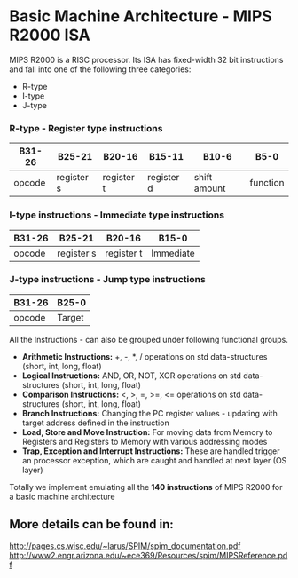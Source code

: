 Basic Machine Architecture - MIPS R2000 ISA
===========================================
MIPS R2000 is a RISC processor. 
Its ISA has fixed-width 32 bit instructions and fall into one of the following three categories: 
- R-type
- I-type 
- J-type

### R-type - Register type instructions

|B31-26|B25-21|B20-16|B15-11|B10-6|B5-0|
|---|---|----|----|----|----|
|opcode|register s|register t|register d|shift amount|function|

### I-type instructions - Immediate type instructions

|B31-26|B25-21|B20-16|B15-0|
|---|---|----|----|
|opcode|register s|register t|Immediate|

### J-type instructions - Jump type instructions

|B31-26 |B25-0|
|----|-----|
|opcode |Target|

All the Instructions - can also be grouped under following functional groups.

- **Arithmetic Instructions:** +, -, *, / operations on std data-structures (short, int, long, float)
- **Logical Instructions:** AND, OR, NOT, XOR operations on std data-structures (short, int, long, float)
- **Comparison Instructions:** <, >, =, >=, <= operations on std data-structures (short, int, long, float)
- **Branch Instructions:** Changing the PC register values - updating with target address defined in the instruction
- **Load, Store and Move Instruction:** For moving data from Memory to Registers and Registers to Memory with various addressing modes
- **Trap, Exception and Interrupt Instructions:** These are handled trigger an processor exception, which are caught and handled at next layer (OS layer)


Totally we implement emulating all the **140 instructions** of MIPS R2000 for a basic machine architecture


## More details can be found in:
http://pages.cs.wisc.edu/~larus/SPIM/spim_documentation.pdf
http://www2.engr.arizona.edu/~ece369/Resources/spim/MIPSReference.pdf
